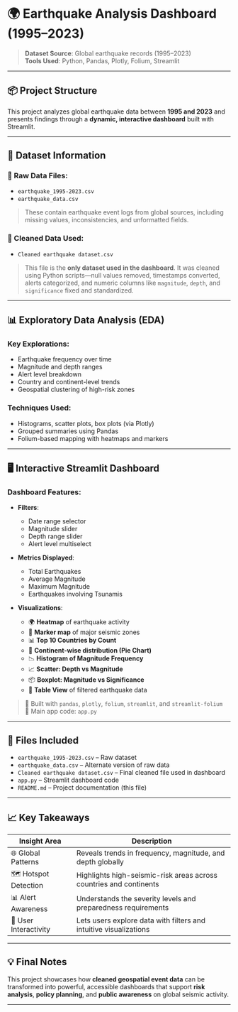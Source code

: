 # 🌍 Earthquake Analysis Dashboard (1995–2023)

> **Dataset Source**: Global earthquake records (1995–2023)  
> **Tools Used**: Python, Pandas, Plotly, Folium, Streamlit

---

## 📦 Project Structure

This project analyzes global earthquake data between **1995 and 2023** and presents findings through a **dynamic, interactive dashboard** built with Streamlit.

---

## 🧾 Dataset Information

### 🔹 Raw Data Files:
- `earthquake_1995-2023.csv`
- `earthquake_data.csv`

> These contain earthquake event logs from global sources, including missing values, inconsistencies, and unformatted fields.

### 🔹 Cleaned Data Used:
- `Cleaned earthquake dataset.csv`

> This file is the **only dataset used in the dashboard**. It was cleaned using Python scripts—null values removed, timestamps converted, alerts categorized, and numeric columns like `magnitude`, `depth`, and `significance` fixed and standardized.

---

## 📊 Exploratory Data Analysis (EDA)

### Key Explorations:
- Earthquake frequency over time
- Magnitude and depth ranges
- Alert level breakdown
- Country and continent-level trends
- Geospatial clustering of high-risk zones

### Techniques Used:
- Histograms, scatter plots, box plots (via Plotly)
- Grouped summaries using Pandas
- Folium-based mapping with heatmaps and markers

---

## 🖥️ Interactive Streamlit Dashboard

### Dashboard Features:
- **Filters**:
  - Date range selector
  - Magnitude slider
  - Depth range slider
  - Alert level multiselect

- **Metrics Displayed**:
  - Total Earthquakes
  - Average Magnitude
  - Maximum Magnitude
  - Earthquakes involving Tsunamis

- **Visualizations**:
  - 🌍 **Heatmap** of earthquake activity
  - 📌 **Marker map** of major seismic zones
  - 📊 **Top 10 Countries by Count**
  - 🧭 **Continent-wise distribution (Pie Chart)**
  - 📉 **Histogram of Magnitude Frequency**
  - 📈 **Scatter: Depth vs Magnitude**
  - 📦 **Boxplot: Magnitude vs Significance**
  - 📄 **Table View** of filtered earthquake data

> 🔧 Built with `pandas`, `plotly`, `folium`, `streamlit`, and `streamlit-folium`  
> 📁 Main app code: `app.py`

---

## 📂 Files Included

- `earthquake_1995-2023.csv` – Raw dataset  
- `earthquake_data.csv` – Alternate version of raw data  
- `Cleaned earthquake dataset.csv` – Final cleaned file used in dashboard  
- `app.py` – Streamlit dashboard code  
- `README.md` – Project documentation (this file)

---

## 📈 Key Takeaways

| Insight Area         | Description                                                           |
|----------------------|------------------------------------------------------------------------|
| 🌐 Global Patterns     | Reveals trends in frequency, magnitude, and depth globally            |
| 🗺️ Hotspot Detection   | Highlights high-seismic-risk areas across countries and continents     |
| 📊 Alert Awareness     | Understands the severity levels and preparedness requirements         |
| 📌 User Interactivity | Lets users explore data with filters and intuitive visualizations      |

---

## 💡 Final Notes

This project showcases how **cleaned geospatial event data** can be transformed into powerful, accessible dashboards that support **risk analysis**, **policy planning**, and **public awareness** on global seismic activity.

---
